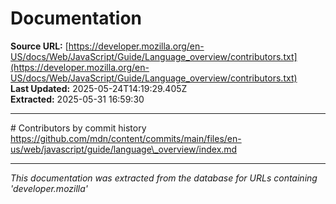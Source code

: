 # Documentation

**Source URL:** [https://developer.mozilla.org/en-US/docs/Web/JavaScript/Guide/Language_overview/contributors.txt](https://developer.mozilla.org/en-US/docs/Web/JavaScript/Guide/Language_overview/contributors.txt)  
**Last Updated:** 2025-05-24T14:19:29.405Z  
**Extracted:** 2025-05-31 16:59:30

---

\# Contributors by commit history
https://github.com/mdn/content/commits/main/files/en-us/web/javascript/guide/language\_overview/index.md

---

*This documentation was extracted from the database for URLs containing 'developer.mozilla'*
